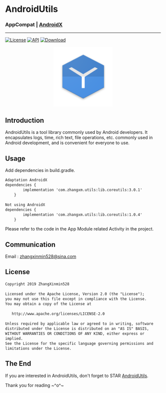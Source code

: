 # AndroidUtils


### AppCompat | [AndroidX][androidx]

---
[![License](https://img.shields.io/badge/License%20-Apache%202-337ab7.svg)](https://www.apache.org/licenses/LICENSE-2.0)
[![API](https://img.shields.io/badge/API-19%2B-brightgreen.svg?style=flat)](https://android-arsenal.com/api?level=19)
[ ![Download](https://api.bintray.com/packages/zhangxinmin528/AndroidUtils/AndroidUtils/images/download.svg) ](https://bintray.com/zhangxinmin528/AndroidUtils/AndroidUtils/_latestVersion)

<p align="center">
  <img alt="logo" src="https://github.com/ZhangXinmin528/AndroidUtils/blob/master/app/src/main/assets/ic_launcher.png"/>
</p>

Introduction
---
AndroidUtils is a tool library commonly used by Android developers. It encapsulates logs, time, rich text, file operations, etc. commonly used in Android development, and is convenient for everyone to use.

Usage
---

Add dependencies in build.gradle.


	Adaptation AndroidX
    dependencies {
    		implementation 'com.zhangxm.utils:lib.coreutils:3.0.1'
    	}
    	
    Not using AndroidX
    dependencies {
    		implementation 'com.zhangxm.utils:lib.coreutils:1.0.4'
    	}

Please refer to the code in the App Module related Activity in the project.

Communication
---
Email : zhangxinmin528@sina.com

License
---

    Copyright 2019 ZhangXinmin528

    Licensed under the Apache License, Version 2.0 (the "License");
    you may not use this file except in compliance with the License.
    You may obtain a copy of the License at

       http://www.apache.org/licenses/LICENSE-2.0

    Unless required by applicable law or agreed to in writing, software
    distributed under the License is distributed on an "AS IS" BASIS,
    WITHOUT WARRANTIES OR CONDITIONS OF ANY KIND, either express or implied.
    See the License for the specific language governing permissions and
    limitations under the License.


The End
---
If you are interested in AndroidUtils, don't forget to STAR [AndroidUtils](https://github.com/ZhangXinmin528/AndroidUtils).

Thank you for reading ~^o^~


[appCompat]: https://github.com/ZhangXinmin528/AndroidUtils/blob/master/README.md
[androidx]: https://github.com/ZhangXinmin528/AndroidUtils/blob/androidX/README.md